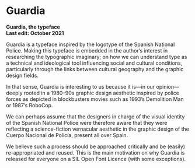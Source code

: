 # Guardia
<b>Guardia, the typeface</b><br>
<b>Last edit: October 2021</b><br>
   
Guardia is a typeface inspired by the logotype of the Spanish National Police. Making this typeface is embedded in the author’s interest in researching the typographic imaginary; on how we can understand type as a technical and ideological tool influencing social and cultural conditions, particularly through the links between cultural geography and the graphic design fields. <br>

In that sense, Guardia is interesting to us because it is—in our opinion—deeply rooted in a 1980–⁠90s graphic design aesthetic inspired by police forces as depicted in blockbusters movies such as 1993’s Demolition Man or 1987’s RoboCop. <br>

We can perhaps assume that the designers in charge of the visual identity of the Spanish National Police were therefore aware that they were reflecting a science-fiction vernacular aesthetic in the graphic design of the Cuerpo Nacional de Policía, present all over Spain. <br>

We believe such a process should be approached critically and be (easily) re-appropriated and reused. This is the main motivation on why Guardia is released for everyone on a SIL Open Font Licence (with some exceptions).</div>
     

